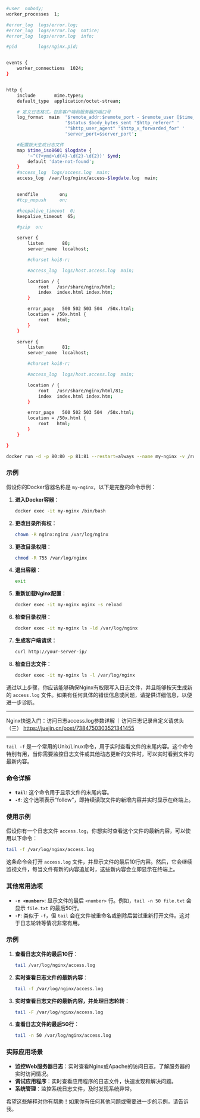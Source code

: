 ```sh
#user  nobody;
worker_processes  1;

#error_log  logs/error.log;
#error_log  logs/error.log  notice;
#error_log  logs/error.log  info;

#pid        logs/nginx.pid;


events {
    worker_connections  1024;
}


http {
    include       mime.types;
    default_type  application/octet-stream;

    # 定义日志格式，包含客户端和服务器的端口号
    log_format  main  '$remote_addr:$remote_port - $remote_user [$time_local] "$request" '
                      '$status $body_bytes_sent "$http_referer" '
                      '"$http_user_agent" "$http_x_forwarded_for" '
                      'server_port=$server_port'; 

    #配置按天生成日志文件
    map $time_iso8601 $logdate {
        '~^(?<ymd>\d{4}-\d{2}-\d{2})' $ymd;
        default 'date-not-found';
    }
    #access_log  logs/access.log  main;
    access_log  /var/log/nginx/access-$logdate.log  main;
    

    sendfile        on;
    #tcp_nopush     on;

    #keepalive_timeout  0;
    keepalive_timeout  65;

    #gzip  on;

    server {
        listen       80;
        server_name  localhost;

        #charset koi8-r;

        #access_log  logs/host.access.log  main;

        location / {
            root   /usr/share/nginx/html;
            index  index.html index.htm;
        }

        error_page   500 502 503 504  /50x.html;
        location = /50x.html {
            root   html;
        }
    }

    server {
        listen       81;
        server_name  localhost;

        #charset koi8-r;

        #access_log  logs/host.access.log  main;

        location / {
            root   /usr/share/nginx/html/81;
            index  index.html index.htm;
        }

        error_page   500 502 503 504  /50x.html;
        location = /50x.html {
            root   html;
        }
    }

}
```

```sh
docker run -d -p 80:80 -p 81:81 --restart=always --name my-nginx -v /root/nginx/www:/usr/share/nginx/html -v /root/nginx/conf/nginx.conf:/etc/nginx/nginx.conf -v /root/nginx/logs:/var/log/nginx nginx
```


### 示例

假设你的Docker容器名称是 `my-nginx`，以下是完整的命令示例：

1. **进入Docker容器**：
   ```sh
   docker exec -it my-nginx /bin/bash
   ```

2. **更改目录所有权**：
   ```sh
   chown -R nginx:nginx /var/log/nginx
   ```

3. **更改目录权限**：
   ```sh
   chmod -R 755 /var/log/nginx
   ```

4. **退出容器**：
   ```sh
   exit
   ```

5. **重新加载Nginx配置**：
   ```sh
   docker exec -it my-nginx nginx -s reload
   ```

6. **检查目录权限**：
   ```sh
   docker exec -it my-nginx ls -ld /var/log/nginx
   ```

7. **生成客户端请求**：
   ```sh
   curl http://your-server-ip/
   ```

8. **检查日志文件**：
   ```sh
   docker exec -it my-nginx ls -l /var/log/nginx
   ```

通过以上步骤，你应该能够确保Nginx有权限写入日志文件，并且能够按天生成新的 `access.log` 文件。如果有任何具体的错误信息或问题，请提供详细信息，以便进一步诊断。

---

Nginx快速入门：访问日志access.log参数详解 ｜访问日志记录自定义请求头（三）
https://juejin.cn/post/7384750303521341455

---

`tail -f` 是一个常用的Unix/Linux命令，用于实时查看文件的末尾内容。这个命令特别有用，当你需要监控日志文件或其他动态更新的文件时，可以实时看到文件的最新内容。

### 命令详解

- **`tail`**: 这个命令用于显示文件的末尾内容。
- **`-f`**: 这个选项表示“follow”，即持续读取文件的新增内容并实时显示在终端上。

### 使用示例

假设你有一个日志文件 `access.log`，你想实时查看这个文件的最新内容，可以使用以下命令：

```sh
tail -f /var/log/nginx/access.log
```

这条命令会打开 `access.log` 文件，并显示文件的最后10行内容。然后，它会继续监视文件，每当文件有新的内容追加时，这些新内容会立即显示在终端上。

### 其他常用选项

- **`-n <number>`**: 显示文件的最后 `<number>` 行。例如，`tail -n 50 file.txt` 会显示 `file.txt` 的最后50行。
- **`-F`**: 类似于 `-f`，但 `tail` 会在文件被重命名或删除后尝试重新打开文件。这对于日志轮转等情况非常有用。

### 示例

1. **查看日志文件的最后10行**：
   ```sh
   tail /var/log/nginx/access.log
   ```

2. **实时查看日志文件的最新内容**：
   ```sh
   tail -f /var/log/nginx/access.log
   ```

3. **实时查看日志文件的最新内容，并处理日志轮转**：
   ```sh
   tail -F /var/log/nginx/access.log
   ```

4. **查看日志文件的最后50行**：
   ```sh
   tail -n 50 /var/log/nginx/access.log
   ```

### 实际应用场景

- **监控Web服务器日志**：实时查看Nginx或Apache的访问日志，了解服务器的实时访问情况。
- **调试应用程序**：实时查看应用程序的日志文件，快速发现和解决问题。
- **系统管理**：监控系统日志文件，及时发现系统异常。

希望这些解释对你有帮助！如果你有任何其他问题或需要进一步的示例，请告诉我。
